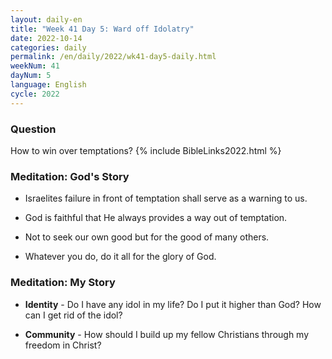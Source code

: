 ```yaml
---
layout: daily-en
title: "Week 41 Day 5: Ward off Idolatry"
date: 2022-10-14
categories: daily
permalink: /en/daily/2022/wk41-day5-daily.html
weekNum: 41
dayNum: 5
language: English
cycle: 2022
---
```

### Question     
How to win over temptations?
{% include BibleLinks2022.html %} 

### Meditation: God's Story   
+ Israelites failure in front of temptation shall serve as a warning to us. 

+ God is faithful that He always provides a way out of temptation. 

+ Not to seek our own good but for the good of many others. 

+ Whatever you do, do it all for the glory of God. 

### Meditation: My Story   
+ **Identity** - Do I have any idol in my life? Do I put it higher than God? How can I get rid of the idol? 

+ **Community** - How should I build up my fellow Christians through my freedom in Christ? 
